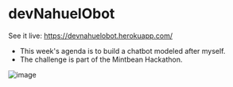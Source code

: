 # devNahuelObot

See it live: https://devnahuelobot.herokuapp.com/

* This week's agenda is to build a chatbot modeled after myself.
* The challenge is part of the Mintbean Hackathon.

![image](https://user-images.githubusercontent.com/16979527/96890863-13fca700-1456-11eb-8f0b-915113ebc651.png)
